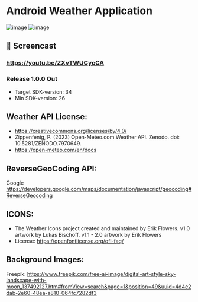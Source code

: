 # Android Weather Application
![image](https://github.com/Saarenmaaa/AndroidWeatherApp/assets/132883449/80f7b63a-bd63-4c0b-ba82-d6c1bab3803d)
![image](https://github.com/Saarenmaaa/AndroidWeatherApp/assets/132883449/620c90a9-026e-4543-95d5-fa746ed9ed27)


## 🎥 Screencast 
### https://youtu.be/ZXvTWUCycCA

### Release 1.0.0 Out

* Target SDK-version: 34
* Min SDK-version: 26

## Weather API License:
- https://creativecommons.org/licenses/by/4.0/
- Zippenfenig, P. (2023) Open-Meteo.com Weather API. Zenodo. doi: 10.5281/ZENODO.7970649.
- https://open-meteo.com/en/docs

## ReverseGeoCoding API:
Google https://developers.google.com/maps/documentation/javascript/geocoding#ReverseGeocoding

## ICONS:
- The Weather Icons project created and maintained by Erik Flowers. v1.0 artwork by Lukas Bischoff. v1.1 - 2.0 artwork by Erik Flowers
- License: https://openfontlicense.org/ofl-faq/

## Background Images: 
Freepik: https://www.freepik.com/free-ai-image/digital-art-style-sky-landscape-with-moon_137492127.htm#fromView=search&page=1&position=49&uuid=4d4e2dab-2e60-48ea-a810-064fc7282df3
